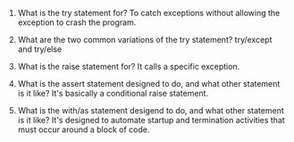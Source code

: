 1.  What is the try statement for?
    To catch exceptions without allowing the exception to crash the program.

2.  What are the two common variations of the try statement?
    try/except and try/else

3.  What is the raise statement for?
    It calls a specific exception.

4.  What is the assert statement designed to do, and what other statement is it like?
    It's basically a conditional raise statement.

5.  What is the with/as statement desigend to do, and what other statement is it like?
    It's designed to automate startup and termination activities that must occur around a block of code.